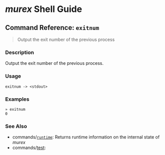 # _murex_ Shell Guide

## Command Reference: `exitnum`

> Output the exit number of the previous process

### Description

Output the exit number of the previous process.

### Usage

    exitnum -> <stdout>

### Examples

    » exitnum
    0

### See Also

* commands/[`runtime`](../commands/runtime.md):
  Returns runtime information on the internal state of _murex_
* commands/[test](../commands/test.md):
  